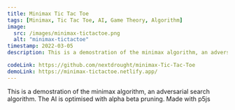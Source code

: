 ```yaml
---
title: Minimax Tic Tac Toe
tags: [Minimax, Tic Tac Toe, AI, Game Theory, Algorithm]
image:
  src: /images/minimax-tictactoe.png
  alt: "minimax-tictactoe"
timestamp: 2022-03-05
description: This is a demostration of the minimax algorithm, an adversarial search algorithm. The AI is optimised with alpha beta pruning. Made with p5js

codeLink: https://github.com/nextdrought/minimax-Tic-Tac-Toe
demoLink: https://minimax-tictactoe.netlify.app/
---
```


This is a demostration of the minimax algorithm, an adversarial search algorithm. The AI is optimised with alpha beta pruning. Made with p5js
